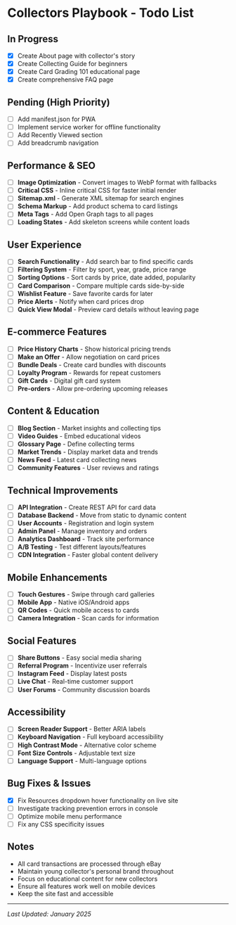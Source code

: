 # Collectors Playbook - Todo List

## In Progress
- [x] Create About page with collector's story
- [x] Create Collecting Guide for beginners
- [x] Create Card Grading 101 educational page
- [x] Create comprehensive FAQ page

## Pending (High Priority)
- [ ] Add manifest.json for PWA
- [ ] Implement service worker for offline functionality
- [ ] Add Recently Viewed section
- [ ] Add breadcrumb navigation

## Performance & SEO
- [ ] **Image Optimization** - Convert images to WebP format with fallbacks
- [ ] **Critical CSS** - Inline critical CSS for faster initial render
- [ ] **Sitemap.xml** - Generate XML sitemap for search engines
- [ ] **Schema Markup** - Add product schema to card listings
- [ ] **Meta Tags** - Add Open Graph tags to all pages
- [ ] **Loading States** - Add skeleton screens while content loads

## User Experience
- [ ] **Search Functionality** - Add search bar to find specific cards
- [ ] **Filtering System** - Filter by sport, year, grade, price range
- [ ] **Sorting Options** - Sort cards by price, date added, popularity
- [ ] **Card Comparison** - Compare multiple cards side-by-side
- [ ] **Wishlist Feature** - Save favorite cards for later
- [ ] **Price Alerts** - Notify when card prices drop
- [ ] **Quick View Modal** - Preview card details without leaving page

## E-commerce Features
- [ ] **Price History Charts** - Show historical pricing trends
- [ ] **Make an Offer** - Allow negotiation on card prices
- [ ] **Bundle Deals** - Create card bundles with discounts
- [ ] **Loyalty Program** - Rewards for repeat customers
- [ ] **Gift Cards** - Digital gift card system
- [ ] **Pre-orders** - Allow pre-ordering upcoming releases

## Content & Education
- [ ] **Blog Section** - Market insights and collecting tips
- [ ] **Video Guides** - Embed educational videos
- [ ] **Glossary Page** - Define collecting terms
- [ ] **Market Trends** - Display market data and trends
- [ ] **News Feed** - Latest card collecting news
- [ ] **Community Features** - User reviews and ratings

## Technical Improvements
- [ ] **API Integration** - Create REST API for card data
- [ ] **Database Backend** - Move from static to dynamic content
- [ ] **User Accounts** - Registration and login system
- [ ] **Admin Panel** - Manage inventory and orders
- [ ] **Analytics Dashboard** - Track site performance
- [ ] **A/B Testing** - Test different layouts/features
- [ ] **CDN Integration** - Faster global content delivery

## Mobile Enhancements
- [ ] **Touch Gestures** - Swipe through card galleries
- [ ] **Mobile App** - Native iOS/Android apps
- [ ] **QR Codes** - Quick mobile access to cards
- [ ] **Camera Integration** - Scan cards for information

## Social Features
- [ ] **Share Buttons** - Easy social media sharing
- [ ] **Referral Program** - Incentivize user referrals
- [ ] **Instagram Feed** - Display latest posts
- [ ] **Live Chat** - Real-time customer support
- [ ] **User Forums** - Community discussion boards

## Accessibility
- [ ] **Screen Reader Support** - Better ARIA labels
- [ ] **Keyboard Navigation** - Full keyboard accessibility
- [ ] **High Contrast Mode** - Alternative color scheme
- [ ] **Font Size Controls** - Adjustable text size
- [ ] **Language Support** - Multi-language options

## Bug Fixes & Issues
- [x] Fix Resources dropdown hover functionality on live site
- [ ] Investigate tracking prevention errors in console
- [ ] Optimize mobile menu performance
- [ ] Fix any CSS specificity issues

## Notes
- All card transactions are processed through eBay
- Maintain young collector's personal brand throughout
- Focus on educational content for new collectors
- Ensure all features work well on mobile devices
- Keep the site fast and accessible

---
*Last Updated: January 2025*